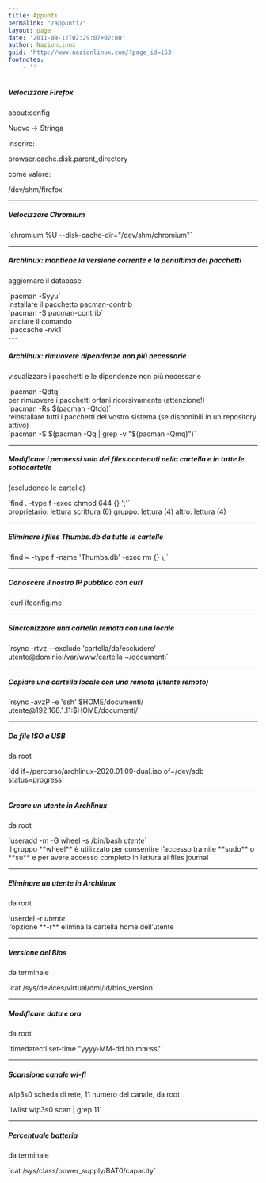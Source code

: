 ```yaml
---
title: Appunti
permalink: "/appunti/"
layout: page
date: '2011-09-12T02:29:07+02:00'
author: NazionLinux
guid: 'http://www.nazionlinux.com/?page_id=153'
footnotes:
    - ''
---
```


##### Velocizzare Firefox

about:config

Nuovo -&gt; Stringa

inserire:

browser.cache.disk.parent\_directory

come valore:

/dev/shm/firefox

---

##### Velocizzare Chromium

<div class="wp-terminal">`chromium %U --disk-cache-dir="/dev/shm/chromium"`</div>

---

##### Archlinux: mantiene la versione corrente e la penultima dei pacchetti

aggiornare il database

<div class="wp-terminal">`pacman -Syyu`</div>installare il pacchetto pacman-contrib

<div class="wp-terminal">`pacman -S pacman-contrib`</div>lanciare il comando

<div class="wp-terminal">`paccache -rvk1`</div>---

##### Archlinux: rimuovere dipendenze non più necessarie

visualizzare i pacchetti e le dipendenze non più necessarie

<div class="wp-terminal">`pacman -Qdtq`</div>per rimuovere i pacchetti orfani ricorsivamente (attenzione!)

<div class="wp-terminal">`pacman -Rs $(pacman -Qtdq)`</div>reinstallare tutti i pacchetti del vostro sistema (se disponibili in un repository attivo)

<div class="wp-terminal">`pacman -S $(pacman -Qq | grep -v "$(pacman -Qmq)")`</div>

---

##### Modificare i permessi solo dei files contenuti nella cartella e in tutte le sottocartelle

(escludendo le cartelle)

<div class="wp-terminal">`find . -type f -exec chmod 644 {} ';'`</div>proprietario: lettura scrittura (6)  
gruppo: lettura (4)  
altro: lettura (4)

---

##### Eliminare i files Thumbs.db da tutte le cartelle

<div class="wp-terminal">`find ~ -type f -name 'Thumbs.db' -exec rm {} \;`</div>

---

##### Conoscere il nostro IP pubblico con curl

<div class="wp-terminal">`curl ifconfig.me`</div>

---

##### Sincronizzare una cartella remota con una locale

<div class="wp-terminal">`rsync -rtvz --exclude 'cartella/da/escludere' utente@dominio:/var/www/cartella ~/documenti`</div>

---

##### Copiare una cartella locale con una remota (utente remoto)

<div class="wp-terminal">`rsync -avzP -e 'ssh' $HOME/documenti/ utente@192.168.1.11:$HOME/documenti/`</div>

---

##### Da file ISO a USB

da root

<div class="wp-terminal">`dd if=/percorso/archlinux-2020.01.09-dual.iso of=/dev/sdb status=progress`</div>

---

##### Creare un utente in Archlinux

da root

<div class="wp-terminal">`useradd -m -G wheel -s /bin/bash <em>utente</em>`</div>il gruppo **wheel** è utilizzato per consentire l’accesso tramite **sudo** o **su** e per avere accesso completo in lettura ai files journal

---

##### Eliminare un utente in Archlinux

da root

<div class="wp-terminal">`userdel -r <em>utente</em>`</div>l’opzione **-r** elimina la cartella home dell’utente

---

##### Versione del Bios

da terminale

<div class="wp-terminal">`cat /sys/devices/virtual/dmi/id/bios_version`</div>

---

##### Modificare data e ora

da root

<div class="wp-terminal">`timedatectl set-time "yyyy-MM-dd hh:mm:ss"`</div>

---

##### Scansione canale wi-fi

wlp3s0 scheda di rete, 11 numero del canale, da root

<div class="wp-terminal">`iwlist wlp3s0 scan | grep 11`</div>

---

##### Percentuale batteria

da terminale

<div class="wp-terminal">`cat /sys/class/power_supply/BAT0/capacity`</div>

